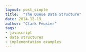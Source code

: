 ```yaml
---
layout: post_simple
title:  "The Queue Data Structure"
date: 2014-12-19
author: "Clark Feusier"
tags:
- javascript
- data structures
- implementation examples
---
```

